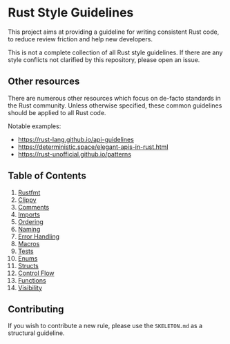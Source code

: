 # Rust Style Guidelines

This project aims at providing a guideline for writing consistent Rust code, to
reduce review friction and help new developers.

This is not a complete collection of all Rust style guidelines. If there are any
style conflicts not clarified by this repository, please open an issue.

## Other resources

There are numerous other resources which focus on de-facto standards in the Rust
community. Unless otherwise specified, these common guidelines should be applied
to all Rust code.

Notable examples:
 - https://rust-lang.github.io/api-guidelines
 - https://deterministic.space/elegant-apis-in-rust.html
 - https://rust-unofficial.github.io/patterns

## Table of Contents

1.  [Rustfmt](rustfmt.md)
2.  [Clippy](clippy.md)
3.  [Comments](comments.md)
4.  [Imports](imports.md)
5.  [Ordering](ordering.md)
6.  [Naming](naming.md)
7.  [Error Handling](error_handling.md)
8.  [Macros](macros.md)
9.  [Tests](tests.md)
10. [Enums](enums.md)
11. [Structs](structs.md)
12. [Control Flow](control_flow.md)
12. [Functions](functions.md)
13. [Visibility](visibility.md)

## Contributing

If you wish to contribute a new rule, please use the `SKELETON.md` as a
structural guideline.
